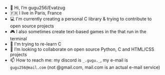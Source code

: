 - 👋 Hi, I’m gugu256/Evatzug
- 🇫🇷 I live in Paris, France
- 💻 I'm currently creating a personal C library & trying to contribute to open source projects
- 🎮 I also sometimes create text-based games in the that run in the terminal
- 🌱 I'm trying to re-learn C
- 💞️ I’m looking to collaborate on open source Python, C and HTML/CSS projects
- 📫 How to reach me: my discord is `_.gugu._`, my e-mail is `gugu256@mail.com` (not @gmail.com, mail.com is an actual e-mail service)

<!---
gugu256/gugu256 is a ✨ special ✨ repository because its `README.md` (this file) appears on your GitHub profile.
You can click the Preview link to take a look at your changes.
--->
